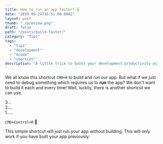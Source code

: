 ```yaml
---
title: How to run an app faster? ⏳
date: "2019-09-24T16:51:00.000Z"
layout: post
thumb: "./preview.png"
draft: false
path: "/posts/build-faster/"
category: "Tips"
tags:
  - "tips"
  - "development"
  - "Xcode"
  - "shortcut"
description: "A little trick to boost your development productivity with Xcode"
---
```


We all know this shortcut `CMD+R` to build and run our app. But what if we just need to debug something which requires us to **run** the app? We don't want to build it each and every time! Well, luckily, there is another shortcut we can use. 

3...<br>
2....<br>
1.....<br>

`CMD+Control+R` 🚀

This simple shortcut will just run your app without building. This will only work if you have built your app previously.
